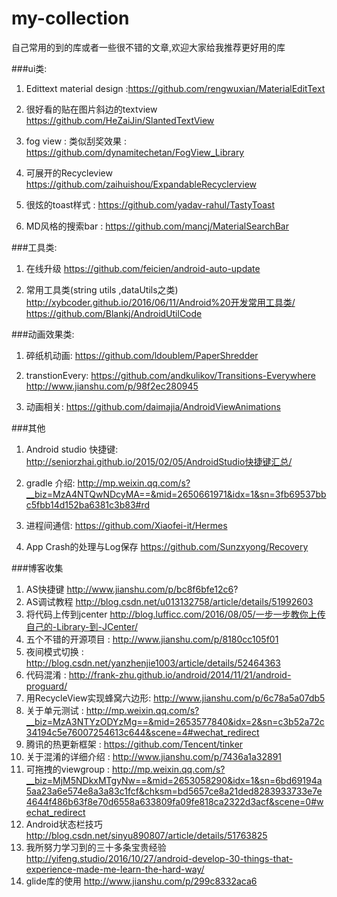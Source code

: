 ﻿# my-collection
自己常用的到的库或者一些很不错的文章,欢迎大家给我推荐更好用的库

###ui类:

1. Edittext material design  :https://github.com/rengwuxian/MaterialEditText

2. 很好看的贴在图片斜边的textview https://github.com/HeZaiJin/SlantedTextView

3. fog view : 类似刮奖效果 : https://github.com/dynamitechetan/FogView_Library

4. 可展开的Recycleview https://github.com/zaihuishou/ExpandableRecyclerview

5. 很炫的toast样式 :  https://github.com/yadav-rahul/TastyToast

6. MD风格的搜索bar : https://github.com/mancj/MaterialSearchBar



###工具类:

1. 在线升级
https://github.com/feicien/android-auto-update

2. 常用工具类(string utils ,dataUtils之类)
http://xybcoder.github.io/2016/06/11/Android%20开发常用工具类/
https://github.com/Blankj/AndroidUtilCode

###动画效果类:

1. 碎纸机动画:
https://github.com/ldoublem/PaperShredder

2. transtionEvery:
https://github.com/andkulikov/Transitions-Everywhere
http://www.jianshu.com/p/98f2ec280945

3. 动画相关:
https://github.com/daimajia/AndroidViewAnimations

###其他

1. Android studio 快捷键:
http://seniorzhai.github.io/2015/02/05/AndroidStudio快捷键汇总/

2. gradle 介绍: 
http://mp.weixin.qq.com/s?__biz=MzA4NTQwNDcyMA==&mid=2650661971&idx=1&sn=3fb69537bbc5fbb14d152ba6381c3b83#rd

3. 进程间通信:
https://github.com/Xiaofei-it/Hermes

4. App Crash的处理与Log保存
https://github.com/Sunzxyong/Recovery

###博客收集
1. AS快捷键 http://www.jianshu.com/p/bc8f6bfe12c6?
2. AS调试教程 http://blog.csdn.net/u013132758/article/details/51992603
3. 将代码上传到jcenter http://blog.lufficc.com/2016/08/05/一步一步教你上传自己的-Library-到-JCenter/
4. 五个不错的开源项目 : http://www.jianshu.com/p/8180cc105f01
5. 夜间模式切换 : http://blog.csdn.net/yanzhenjie1003/article/details/52464363
6. 代码混淆 : http://frank-zhu.github.io/android/2014/11/21/android-proguard/
7. 用RecycleView实现蜂窝六边形: http://www.jianshu.com/p/6c78a5a07db5
8. 关于单元测试 : http://mp.weixin.qq.com/s?__biz=MzA3NTYzODYzMg==&mid=2653577840&idx=2&sn=c3b52a72c34194c5e76007254613c644&scene=4#wechat_redirect
9. 腾讯的热更新框架 : https://github.com/Tencent/tinker
10. 关于混淆的详细介绍 : http://www.jianshu.com/p/7436a1a32891
11. 可拖拽的viewgroup : http://mp.weixin.qq.com/s?__biz=MjM5NDkxMTgyNw==&mid=2653058290&idx=1&sn=6bd69194a5aa23a6e574e8a3a83c1fcf&chksm=bd5657ce8a21ded8283933733e7e4644f486b63f8e70d6558a633809fa09fe818ca2322d3acf&scene=0#wechat_redirect
12. Android状态栏技巧 http://blog.csdn.net/sinyu890807/article/details/51763825
13. 我所努力学习到的三十多条宝贵经验 http://yifeng.studio/2016/10/27/android-develop-30-things-that-experience-made-me-learn-the-hard-way/
14. glide库的使用 http://www.jianshu.com/p/299c8332aca6